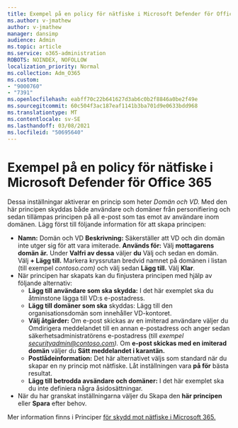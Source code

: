 ```yaml
---
title: Exempel på en policy för nätfiske i Microsoft Defender för Office 365
ms.author: v-jmathew
author: v-jmathew
manager: dansimp
audience: Admin
ms.topic: article
ms.service: o365-administration
ROBOTS: NOINDEX, NOFOLLOW
localization_priority: Normal
ms.collection: Adm_O365
ms.custom:
- "9000760"
- "7391"
ms.openlocfilehash: eabff70c22b641627d3ab6c0b2f8846a0be2f49e
ms.sourcegitcommit: 60c504f3ac187eaf1141b3ba701d9e0633bdd968
ms.translationtype: MT
ms.contentlocale: sv-SE
ms.lasthandoff: 03/08/2021
ms.locfileid: "50695640"
---
```

# <a name="example-microsoft-defender-for-office-365-anti-phishing-policy"></a>Exempel på en policy för nätfiske i Microsoft Defender för Office 365

Dessa inställningar aktiverar en princip som heter *Domän och VD.* Med den här principen skyddas både användare och domäner från personifiering och sedan tillämpas principen på all e-post som tas emot av användare inom domänen. Lägg först till följande information för att skapa principen:

- **Namn:** Domän och VD **Beskrivning:** Säkerställer att VD och din domän inte utger sig för att vara imiterade.
  **Används för:** Välj **mottagarens domän är.** Under **Valfri av dessa** väljer **du** Välj och sedan en domän. Välj **+ Lägg till.** Markera kryssrutan bredvid namnet på domänen i listan (till exempel *contoso.com)* och välj sedan **Lägg till.** Välj **Klar**.
- När principen har skapats kan du finjustera principen med hjälp av följande alternativ:
  - **Lägg till användare som ska skydda:** I det här exemplet ska du åtminstone lägga till VD:s e-postadress.
  - **Lägg till domäner som ska** skyddas: Lägg till den organisationsdomän som innehåller VD-kontoret.
  - **Välj åtgärder:** Om e-post skickas av en imiterad användare väljer du Omdirigera meddelandet till en annan e-postadress och anger sedan säkerhetsadministratörens e-postadress (till *exempel securityadmin@contoso.com).*  Om **e-post skickas med en imiterad domän** väljer du **Sätt meddelandet i karantän.**
  - **Postlådeinformation:** Det här alternativet väljs som standard när du skapar en ny princip mot nätfiske. Låt inställningen vara **på för** bästa resultat.
  - **Lägg till betrodda avsändare och domäner:** I det här exemplet ska du inte definiera några åsidosättningar.
- När du har granskat inställningarna väljer du Skapa den **här principen** eller **Spara** efter behov.

Mer information finns i Principer [för skydd mot nätfiske i Microsoft 365.](https://go.microsoft.com/fwlink/?linkid=2092235)
